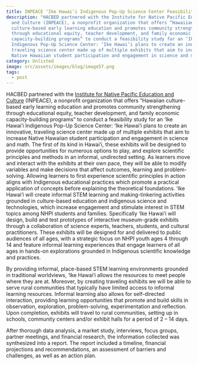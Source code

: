 ```yaml
---
title: INPEACE ‘Ike Hawai‘i Indigenous Pop-Up Science Center Feasibility Analysis
description: "HACBED partnered with the Institute for Native Pacific Education
  and Culture (INPEACE), a nonprofit organization that offers “Hawaiian
  culture-based early learning education and promotes community strengthening
  through educational equity, teacher development, and family economic
  capacity-building programs” to conduct a feasibility study for an ‘Ike Hawai‘i
  Indigenous Pop-Up Science Center: ‘Ike Hawai‘i plans to create an innovative,
  traveling science center made up of multiple exhibits that aim to increase
  Native Hawaiian student participation and engagement in science and math."
category: Unlisted
image: src/assets/images/blog/image57.png
tags:
  - post
---
```

HACBED partnered with the [Institute for Native Pacific Education and Culture](https://www.inpeace.org/) (INPEACE), a nonprofit organization that offers “Hawaiian culture-based early learning education and promotes community strengthening through educational equity, teacher development, and family economic capacity-building programs” to conduct a feasibility study for an ‘Ike Hawai‘i Indigenous Pop-Up Science Center: ‘Ike Hawai‘i plans to create an innovative, traveling science center made up of multiple exhibits that aim to increase Native Hawaiian student participation and engagement in science and math. The first of its kind in Hawai’i, these exhibits will be designed to provide opportunities for numerous options to play, and explore scientific principles and methods in an informal, undirected setting. As learners move and interact with the exhibits at their own pace, they will be able to modify variables and make decisions that affect outcomes, learning and problem-solving. Allowing learners to first experience scientific principles in action aligns with Indigenous educational practices which promote a practical application of concepts before explaining the theoretical foundations. ‘Ike Hawai‘i will create informal STEM learning and making-tinkering activities grounded in culture-based education and indigenous science and technologies, which increase engagement and stimulate interest in STEM topics among NHPI students and families. Specifically ‘Ike Hawai‘i will design, build and test prototypes of interactive museum-grade exhibits through a collaboration of science experts, teachers, students, and cultural practitioners. These exhibits will be designed for and delivered to public audiences of all ages, with a strategic focus on NHPI youth ages 4 through 14 and feature informal learning experiences that engage learners of all ages in hands-on explorations grounded in Indigenous scientific knowledge and practices.

By providing informal, place-based STEM learning environments grounded in traditional worldviews, ‘Ike Hawai‘i allows the resources to meet people where they are at. Moreover, by creating traveling exhibits we will be able to serve rural communities that typically have limited access to informal learning resources. Informal learning also allows for self-directed interaction, providing learning opportunities that promote and build skills in observation, exploration, problem-solving, experimentation and reflection. Upon completion, exhibits will travel to rural communities, setting up in schools, community centers and/or exhibit halls for a period of 2 – 14 days.

After thorough data analysis, a market study, interviews, focus groups, partner meetings, and financial research, the information collected was synthesized into a report. The report included a timeline, financial projections and recommendations, an assessment of barriers and challenges, as well as an action plan.

